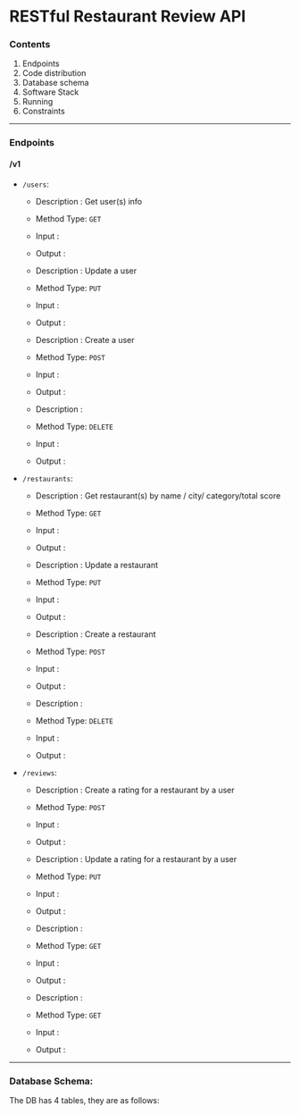 # RESTful Restaurant Review API
### Contents
1. Endpoints
2. Code distribution
3. Database schema
4. Software Stack
5. Running
6. Constraints

----

### Endpoints
#### /v1
* `/users`:
  * Description : Get user(s) info
  * Method Type: `GET`
  * Input :
  * Output :

  * Description : Update a user
  * Method Type: `PUT`
  * Input :
  * Output :    

  * Description : Create a user
  * Method Type: `POST`
  * Input :
  * Output :
  
  * Description :
  * Method Type: `DELETE`
  * Input :
  * Output :


* `/restaurants`:

  * Description : Get restaurant(s) by name / city/ category/total score
  * Method Type: `GET`
  * Input :
  * Output :

  * Description : Update a restaurant
  * Method Type: `PUT`
  * Input :
  * Output :    

  * Description : Create a restaurant
  * Method Type: `POST`
  * Input :
  * Output :

  * Description :
  * Method Type: `DELETE`
  * Input :
  * Output :


* `/reviews`:
  * Description : Create a rating for a restaurant by a user
  * Method Type: `POST`
  * Input :
  * Output :

  * Description : Update a rating for a restaurant by a user
  * Method Type: `PUT`
  * Input :
  * Output :    

  * Description :
  * Method Type: `GET`
  * Input :
  * Output :

  * Description :
  * Method Type: `GET`
  * Input :
  * Output :

-----

### Database Schema:
The DB has 4 tables, they are as follows:
